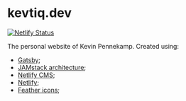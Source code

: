 # kevtiq.dev

[![Netlify Status](https://api.netlify.com/api/v1/badges/b654c94e-08a6-4b79-b443-7837581b1d8d/deploy-status)](https://app.netlify.com/sites/gatsby-starter-netlify-cms-ci/deploys)

The personal website of Kevin Pennekamp. Created using:

- [Gatsby](https://www.gatsbyjs.org);
- [JAMstack architecture](https://jamstack.org);
- [Netlify CMS](https://www.netlifycms.org);
- [Netlify](https://www.netlify.com);
- [Feather icons](https://feathericons.com/);
